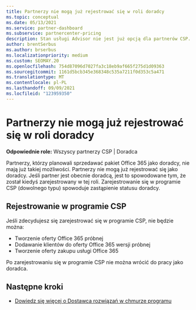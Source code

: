 ```yaml
---
title: Partnerzy nie mogą już rejestrować się w roli doradcy
ms.topic: conceptual
ms.date: 05/13/2021
ms.service: partner-dashboard
ms.subservice: partnercenter-pricing
description: Stan usługi Advisor nie jest już opcją dla partnerów CSP.
author: brentSerbus
ms.author: brserbus
ms.localizationpriority: medium
ms.custom: SEOMAY.20
ms.openlocfilehash: 754d87096d7027fa3c18eb9af665f275d1d09363
ms.sourcegitcommit: 1161d5bcb345e368348c535a7211f0d353c5a471
ms.translationtype: MT
ms.contentlocale: pl-PL
ms.lasthandoff: 09/09/2021
ms.locfileid: "123959350"
---
```

# <a name="partners-can-no-longer-enroll-as-advisors"></a>Partnerzy nie mogą już rejestrować się w roli doradcy 

**Odpowiednie role:** Wszyscy partnerzy CSP | Doradca

Partnerzy, którzy planowali sprzedawać pakiet Office 365 jako doradcy, nie mają już takiej możliwości. Partnerzy nie mogą już rejestrować się jako doradcy. Jeśli partner jest obecnie doradcą, jest to spowodowane tym, że został kiedyś zarejestrowany w tej roli.
Zarejestrowanie się w programie CSP (dowolnego typu) spowoduje zastąpienie statusu doradcy.

## <a name="enrolling-in-csp"></a>Rejestrowanie w programie CSP

Jeśli zdecydujesz się zarejestrować się w programie CSP, nie będzie można:

- Tworzenie oferty Office 365 próbnej
- Dodawanie klientów do oferty Office 365 wersji próbnej
- Tworzenie oferty zakupu usługi Office 365

Po zarejestrowaniu się w programie CSP nie można wrócić do pracy jako doradca.

## <a name="next-steps"></a>Następne kroki

- [Dowiedz się więcej o Dostawca rozwiązań w chmurze programu](csp-overview.md)

